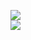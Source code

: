 [![](https://img.shields.io/badge/Made%20With-Github%20Spray-lightgrey.svg?style=for-the-badge&logo=github)](https://github.com/Annihil/github-spray#7010)  
[![](https://i.imgur.com/2DrTn0Z.gif)](https://github.com/Annihil/github-spray)